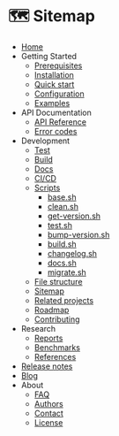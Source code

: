 # 🗺️ Sitemap

- [Home](../../README.md)
- Getting Started
    - [Prerequisites](../getting-started/prerequisites.md)
    - [Installation](../getting-started/installation.md)
    - [Quick start](../getting-started/quick-start.md)
    - [Configuration](../getting-started/configuration.md)
    - [Examples](../getting-started/examples.md)
- API Documentation
    - [API Reference](../api-docs/api-reference.md)
    - [Error codes](../api-docs/error-codes.md)
- Development
    - [Test](../dev/test.md)
    - [Build](../dev/build.md)
    - [Docs](../dev/docs.md)
    - [CI/CD](../dev/cicd.md)
    - [Scripts](../dev/scripts/README.md)
        - [base.sh](../dev/scripts/1.base.md)
        - [clean.sh](../dev/scripts/2.clean.md)
        - [get-version.sh](../dev/scripts/3.get-version.md)
        - [test.sh](../dev/scripts/4.test.md)
        - [bump-version.sh](../dev/scripts/5.bump-version.md)
        - [build.sh](../dev/scripts/6.build.md)
        - [changelog.sh](../dev/scripts/7.changelog.md)
        - [docs.sh](../dev/scripts/8.docs.md)
        - [migrate.sh](../dev/scripts/9.migrate.md)
    - [File structure](../dev/file-structure.md)
    - [Sitemap](../dev/sitemap.md)
    - [Related projects](../dev/related-projects.md)
    - [Roadmap](../dev/roadmap.md)
    - [Contributing](../dev/contributing.md)
- Research
    - [Reports](../research/reports.md)
    - [Benchmarks](../research/benchmarks.md)
    - [References](../research/references.md)
- [Release notes](../release-notes.md)
- [Blog](../blog/index.md)
- About
    - [FAQ](../about/faq.md)
    - [Authors](../about/authors.md)
    - [Contact](../about/contact.md)
    - [License](../about/license.md)
